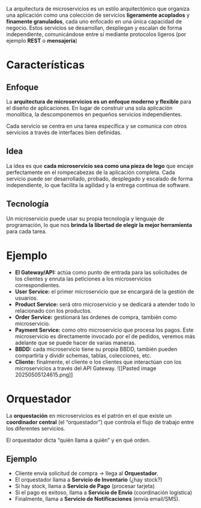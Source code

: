 La arquitectura de microservicios es un estilo arquitectónico que organiza una aplicación como una colección de servicios **ligeramente acoplados** y **finamente granulados**, cada uno enfocado en una única capacidad de negocio. Estos servicios se desarrollan, despliegan y escalan de forma independiente, comunicándose entre sí mediante protocolos ligeros (por ejemplo **REST** o **mensajería**)




# Características

## Enfoque
La **arquitectura de microservicios es un enfoque moderno y flexible** para el diseño de aplicaciones. En lugar de construir una sola aplicación monolítica, la descomponemos en pequeños servicios independientes.

Cada servicio se centra en una tarea específica y se comunica con otros servicios a través de interfaces bien definidas.

## Idea
La idea es que **cada microservicio sea como una pieza de lego** que encaje perfectamente en el rompecabezas de la aplicación completa. Cada servicio puede ser desarrollado, probado, desplegado y escalado de forma independiente, lo que facilita la agilidad y la entrega continua de software.

## Tecnología
Un microservicio puede usar su propia tecnología y lenguaje de programación, lo que nos **brinda la libertad de elegir la mejor herramienta** para cada tarea.


# Ejemplo
- **El Gateway/API:** actúa como punto de entrada para las solicitudes de los clientes y enruta las peticiones a los microservicios correspondientes.
- **User Service:** el primer microservicio que se encargará de la gestión de usuarios.
- **Product Service:** será otro microservicio y se dedicará a atender todo lo relacionado con los productos.
- **Order Service:** gestionará las órdenes de compra, también como microservicio.
- **Payment Service:** como otro microservicio que procesa los pagos. Este microservicio es directamente invocado por el de pedidos, veremos más adelante que se puede hacer de varias maneras.
- **BBDD:** cada microservicio tiene su propia BBDD, también pueden compartirla y dividir schemas, tablas, colecciones, etc.
- **Cliente:** finalmente, el cliente o los clientes que interactúan con los microservicios a través del API Gateway.
![[Pasted image 20250505124615.png]]

# Orquestador
La **orquestación** en microservicios es el patrón en el que existe un **coordinador central** (el “orquestador”) que controla el flujo de trabajo entre los diferentes servicios.

El orquestador dicta “quién llama a quién” y en qué orden.

## Ejemplo
- Cliente envía solicitud de compra → llega al **Orquestador**.
- El orquestador llama a **Servicio de Inventario** (¿hay stock?)
- Si hay stock, llama a **Servicio de Pago** (procesar tarjeta)
- Si el pago es exitoso, llama a **Servicio de Envío** (coordinación logística)
- Finalmente, llama a **Servicio de Notificaciones** (envía email/SMS).


